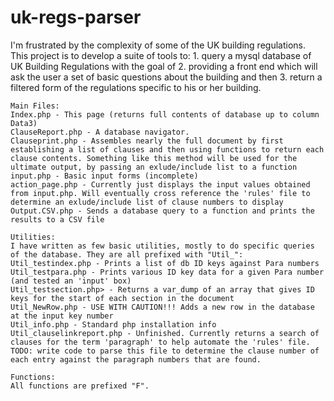 # uk-regs-parser
I'm frustrated by the complexity of some of the UK building regulations. This project is to develop a suite of tools to:
    1. query a mysql database of UK Building Regulations with the goal of 
    2. providing a front end which will ask the user a set of basic questions about the building and then 
    3. return a filtered form of the regulations specific to his or her building.

    Main Files:
    Index.php - This page (returns full contents of database up to column Data3)
    ClauseReport.php - A database navigator.
    Clauseprint.php - Assembles nearly the full document by first establishing a list of clauses and then using functions to return each clause contents. Something like this method will be used for the ultimate output, by passing an exlude/include list to a function
    input.php - Basic input forms (incomplete)
    action_page.php - Currently just displays the input values obtained from input.php. Will eventually cross reference the 'rules' file to determine an exlude/include list of clause numbers to display
    Output.CSV.php - Sends a database query to a function and prints the results to a CSV file

    Utilities:
    I have written as few basic utilities, mostly to do specific queries of the database. They are all prefixed with "Util_":
    Util_testindex.php - Prints a list of db ID keys against Para numbers
    Util_testpara.php - Prints various ID key data for a given Para number (and tested an 'input' box)
    Util_testsection.php> - Returns a var_dump of an array that gives ID keys for the start of each section in the document
    Util_NewRow.php - USE WITH CAUTION!!! Adds a new row in the database at the input key number
    Util_info.php - Standard php installation info
    Util_clauselinkreport.php - Unfinished. Currently returns a search of clauses for the term 'paragraph' to help automate the 'rules' file. TODO: write code to parse this file to determine the clause number of each entry against the paragraph numbers that are found.
    
    Functions:
    All functions are prefixed "F".
